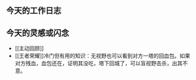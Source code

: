 ## 今天的工作日志

## 今天的灵感或闪念
- [[主动回顾]]
- [[王者荣耀]]冷门但有用的知识：无视野也可以看到对方一塔的回血包。如果对方残血，血包还在，证明其没吃，塔下回城了，可以盲视野击杀，出其不意。
